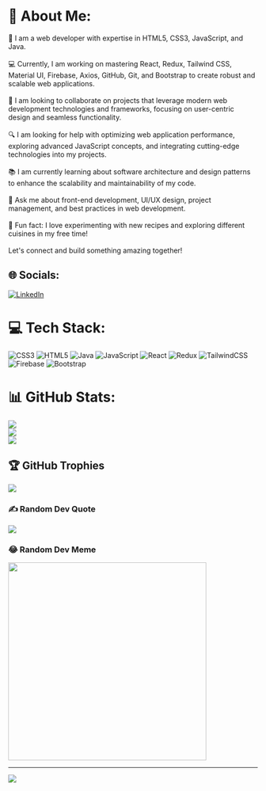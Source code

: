 # 💫 About Me:
🚀 I am a web developer with expertise in HTML5, CSS3, JavaScript, and Java.<br><br>
💻 Currently, I am working on mastering React, Redux, Tailwind CSS, Material UI, Firebase, Axios, GitHub, Git, and Bootstrap to create robust and scalable web applications.<br><br>🤝 I am looking to collaborate on projects that leverage modern web development technologies and frameworks, focusing on user-centric design and seamless functionality.<br><br>🔍 I am looking for help with optimizing web application performance, exploring advanced JavaScript concepts, and integrating cutting-edge technologies into my projects.<br><br>📚 I am currently learning about software architecture and design patterns to enhance the scalability and maintainability of my code.<br><br>💬 Ask me about front-end development, UI/UX design, project management, and best practices in web development.<br><br>🎉 Fun fact: I love experimenting with new recipes and exploring different cuisines in my free time!<br><br>Let's connect and build something amazing together!


## 🌐 Socials:
[![LinkedIn](https://img.shields.io/badge/LinkedIn-%230077B5.svg?logo=linkedin&logoColor=white)](https://linkedin.com/in/deepanshudixit280) 

# 💻 Tech Stack:
![CSS3](https://img.shields.io/badge/css3-%231572B6.svg?style=for-the-badge&logo=css3&logoColor=white) ![HTML5](https://img.shields.io/badge/html5-%23E34F26.svg?style=for-the-badge&logo=html5&logoColor=white) ![Java](https://img.shields.io/badge/java-%23ED8B00.svg?style=for-the-badge&logo=openjdk&logoColor=white) ![JavaScript](https://img.shields.io/badge/javascript-%23323330.svg?style=for-the-badge&logo=javascript&logoColor=%23F7DF1E) ![React](https://img.shields.io/badge/react-%2320232a.svg?style=for-the-badge&logo=react&logoColor=%2361DAFB) ![Redux](https://img.shields.io/badge/redux-%23593d88.svg?style=for-the-badge&logo=redux&logoColor=white) ![TailwindCSS](https://img.shields.io/badge/tailwindcss-%2338B2AC.svg?style=for-the-badge&logo=tailwind-css&logoColor=white) ![Firebase](https://img.shields.io/badge/firebase-%23039BE5.svg?style=for-the-badge&logo=firebase) ![Bootstrap](https://img.shields.io/badge/bootstrap-%238511FA.svg?style=for-the-badge&logo=bootstrap&logoColor=white)
# 📊 GitHub Stats:
![](https://github-readme-stats.vercel.app/api?username=Deepanshu1337&theme=dark&hide_border=false&include_all_commits=false&count_private=false)<br/>
![](https://github-readme-streak-stats.herokuapp.com/?user=Deepanshu1337&theme=dark&hide_border=false)<br/>
![](https://github-readme-stats.vercel.app/api/top-langs/?username=Deepanshu1337&theme=dark&hide_border=false&include_all_commits=false&count_private=false&layout=compact)

## 🏆 GitHub Trophies
![](https://github-profile-trophy.vercel.app/?username=Deepanshu1337&theme=radical&no-frame=false&no-bg=true&margin-w=4)

### ✍️ Random Dev Quote
![](https://quotes-github-readme.vercel.app/api?type=horizontal&theme=radical)

### 😂 Random Dev Meme
<img src='https://randommeme-five.vercel.app/' style="height: 400px;"/>

---
[![](https://visitcount.itsvg.in/api?id=Deepanshu1337&icon=0&color=0)](https://visitcount.itsvg.in)

